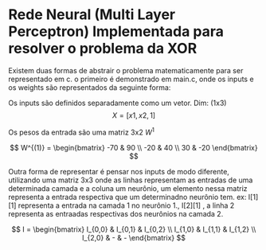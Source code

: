 # Rede Neural (Multi Layer Perceptron) Implementada para resolver o problema da XOR

Existem duas formas de abstrair o problema matematicamente para ser representado em c.
o primeiro é demonstrado em main.c, onde os inputs e os weights são representados da seguinte forma:

Os inputs são definidos separadamente como um vetor.
Dim: (1x3)
$$
X=[x1​,x2​,1]
$$

Os pesos da entrada são uma matriz 3x2 $W^1$

$$
W^{(1)} =
\begin{bmatrix}
-70 & 90 \\
-20 & 40 \\
30 & -20
\end{bmatrix}​​
$$

Outra forma de representar é pensar nos inputs de modo diferente, utilizando uma matriz 3x3 onde as linhas representam as entradas de uma determinada camada e a coluna um neurônio, um elemento nessa matriz representa a entrada respectiva que um determinadno neurônio tem. ex: I[1][1] representa a entrada na camada 1 no neurônio 1., I[2][1] , a linha 2 representa as entraadas respectivas dos neurônios na camada 2.

$$
I =
\begin{bmatrix}
I_{0,0} & I_{0,1} & I_{0,2} \\
I_{1,0} & I_{1,1} & I_{1,2} \\
I_{2,0} & - & -
\end{bmatrix}
$$